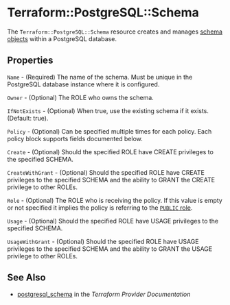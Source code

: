 # Terraform::PostgreSQL::Schema

The ``Terraform::PostgreSQL::Schema`` resource creates and manages [schema
objects](https://www.postgresql.org/docs/current/static/ddl-schemas.html) within
a PostgreSQL database.

## Properties

`Name` - (Required) The name of the schema. Must be unique in the PostgreSQL database instance where it is configured.

`Owner` - (Optional) The ROLE who owns the schema.

`IfNotExists` - (Optional) When true, use the existing schema if it exists. (Default: true).

`Policy` - (Optional) Can be specified multiple times for each policy.  Each policy block supports fields documented below.

`Create` - (Optional) Should the specified ROLE have CREATE privileges to the specified SCHEMA.

`CreateWithGrant` - (Optional) Should the specified ROLE have CREATE privileges to the specified SCHEMA and the ability to GRANT the CREATE privilege to other ROLEs.

`Role` - (Optional) The ROLE who is receiving the policy.  If this value is empty or not specified it implies the policy is referring to the [`PUBLIC` role](https://www.postgresql.org/docs/current/static/sql-grant.html).

`Usage` - (Optional) Should the specified ROLE have USAGE privileges to the specified SCHEMA.

`UsageWithGrant` - (Optional) Should the specified ROLE have USAGE privileges to the specified SCHEMA and the ability to GRANT the USAGE privilege to other ROLEs.


## See Also

* [postgresql_schema](https://www.terraform.io/docs/providers/postgresql/r/schema.html) in the _Terraform Provider Documentation_